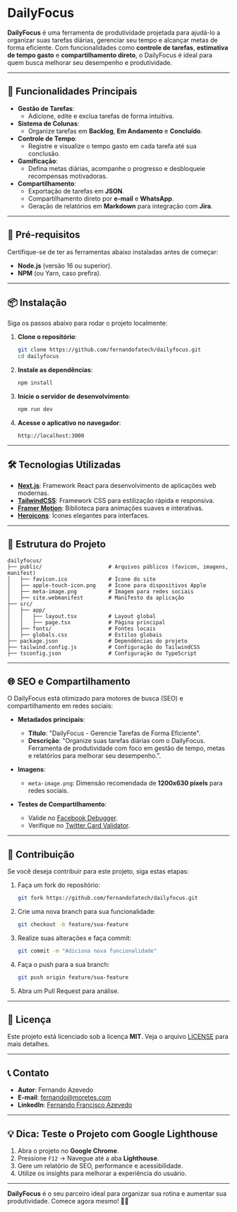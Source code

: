 # **DailyFocus**

**DailyFocus** é uma ferramenta de produtividade projetada para ajudá-lo a organizar suas tarefas diárias, gerenciar seu tempo e alcançar metas de forma eficiente. Com funcionalidades como **controle de tarefas**, **estimativa de tempo gasto** e **compartilhamento direto**, o DailyFocus é ideal para quem busca melhorar seu desempenho e produtividade.

---

## 🚀 **Funcionalidades Principais**

- **Gestão de Tarefas**:
  - Adicione, edite e exclua tarefas de forma intuitiva.
- **Sistema de Colunas**:
  - Organize tarefas em **Backlog**, **Em Andamento** e **Concluído**.
- **Controle de Tempo**:
  - Registre e visualize o tempo gasto em cada tarefa até sua conclusão.
- **Gamificação**:
  - Defina metas diárias, acompanhe o progresso e desbloqueie recompensas motivadoras.
- **Compartilhamento**:
  - Exportação de tarefas em **JSON**.
  - Compartilhamento direto por **e-mail** e **WhatsApp**.
  - Geração de relatórios em **Markdown** para integração com **Jira**.

---

## 🌟 **Pré-requisitos**

Certifique-se de ter as ferramentas abaixo instaladas antes de começar:

- **Node.js** (versão 16 ou superior).
- **NPM** (ou Yarn, caso prefira).

---

## 📦 **Instalação**

Siga os passos abaixo para rodar o projeto localmente:

1. **Clone o repositório**:

   ```bash
   git clone https://github.com/fernandofatech/dailyfocus.git
   cd dailyfocus
   ```

2. **Instale as dependências**:

   ```bash
   npm install
   ```

3. **Inicie o servidor de desenvolvimento**:

   ```bash
   npm run dev
   ```

4. **Acesse o aplicativo no navegador**:
   ```
   http://localhost:3000
   ```

---

## 🛠️ **Tecnologias Utilizadas**

- **[Next.js](https://nextjs.org/)**: Framework React para desenvolvimento de aplicações web modernas.
- **[TailwindCSS](https://tailwindcss.com/)**: Framework CSS para estilização rápida e responsiva.
- **[Framer Motion](https://www.framer.com/motion/)**: Biblioteca para animações suaves e interativas.
- **[Heroicons](https://heroicons.com/)**: Ícones elegantes para interfaces.

---

## 📂 **Estrutura do Projeto**

```plaintext
dailyfocus/
├── public/                     # Arquivos públicos (favicon, imagens, manifest)
│   ├── favicon.ico             # Ícone do site
│   ├── apple-touch-icon.png    # Ícone para dispositivos Apple
│   ├── meta-image.png          # Imagem para redes sociais
│   ├── site.webmanifest        # Manifesto da aplicação
├── src/
│   ├── app/
│   │   ├── layout.tsx          # Layout global
│   │   ├── page.tsx            # Página principal
│   ├── fonts/                  # Fontes locais
│   ├── globals.css             # Estilos globais
├── package.json                # Dependências do projeto
├── tailwind.config.js          # Configuração do TailwindCSS
├── tsconfig.json               # Configuração do TypeScript
```

---

## 🌐 **SEO e Compartilhamento**

O DailyFocus está otimizado para motores de busca (SEO) e compartilhamento em redes sociais:

- **Metadados principais**:

  - **Título**: "DailyFocus - Gerencie Tarefas de Forma Eficiente".
  - **Descrição**: "Organize suas tarefas diárias com o DailyFocus. Ferramenta de produtividade com foco em gestão de tempo, metas e relatórios para melhorar seu desempenho.".

- **Imagens**:

  - `meta-image.png`: Dimensão recomendada de **1200x630 pixels** para redes sociais.

- **Testes de Compartilhamento**:
  - Valide no [Facebook Debugger](https://developers.facebook.com/tools/debug/).
  - Verifique no [Twitter Card Validator](https://cards-dev.twitter.com/validator).

---

## 🎯 **Contribuição**

Se você deseja contribuir para este projeto, siga estas etapas:

1. Faça um fork do repositório:

   ```bash
   git fork https://github.com/fernandofatech/dailyfocus.git
   ```

2. Crie uma nova branch para sua funcionalidade:

   ```bash
   git checkout -b feature/sua-feature
   ```

3. Realize suas alterações e faça commit:

   ```bash
   git commit -m "Adiciona nova funcionalidade"
   ```

4. Faça o push para a sua branch:

   ```bash
   git push origin feature/sua-feature
   ```

5. Abra um Pull Request para análise.

---

## 📄 **Licença**

Este projeto está licenciado sob a licença **MIT**. Veja o arquivo [LICENSE](./LICENSE) para mais detalhes.

---

## 📞 **Contato**

- **Autor**: Fernando Azevedo
- **E-mail**: [fernando@moretes.com](mailto:fernando@moretes.com)
- **LinkedIn**: [Fernando Francisco Azevedo](https://www.linkedin.com/in/fernando-francisco-azevedo/)

---

## 💡 **Dica: Teste o Projeto com Google Lighthouse**

1. Abra o projeto no **Google Chrome**.
2. Pressione `F12` → Navegue até a aba **Lighthouse**.
3. Gere um relatório de SEO, performance e acessibilidade.
4. Utilize os insights para melhorar a experiência do usuário.

---

**DailyFocus** é o seu parceiro ideal para organizar sua rotina e aumentar sua produtividade. Comece agora mesmo! 💪🚀
